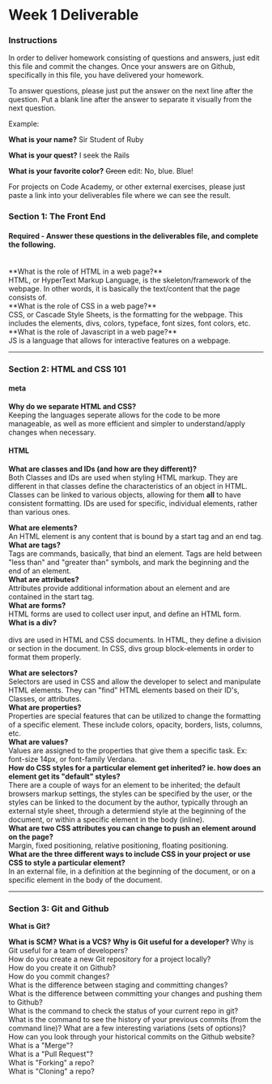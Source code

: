 # Week 1 Deliverable  

### Instructions  

In order to deliver homework consisting of questions and answers, just edit this file and commit the changes.  Once your answers are on Github, specifically in this file, you have delivered your homework.  
  
To answer questions, please just put the answer on the next line after the question.  Put a blank line after the answer to separate it visually from the next question.  

Example:  

**What is your name?**
Sir Student of Ruby

**What is your quest?**
I seek the Rails  

**What is your favorite color?**
~~Green~~ edit:  No, blue.  Blue!  

For projects on Code Academy, or other external exercises, please just paste a link into your deliverables file where we can see the result.  

### Section 1: The Front End
#### Required - Answer these questions in the deliverables file, and complete the following.
<br>
**What is the role of HTML in a web page?**<br>
  HTML, or HyperText Markup Language, is the skeleton/framework of the webpage. In other words, it is basically the text/content that the page consists of. 
<br>
**What is the role of CSS in a web page?**<br>
  CSS, or Cascade Style Sheets, is the formatting for the webpage. This includes the elements, divs, colors, typeface, font sizes, font colors, etc. 
<br>
**What is the role of Javascript in a web page?**<br>
JS is a language that allows for interactive features on a webpage.
<br>

---

### Section 2: HTML and CSS 101

#### meta
**Why do we separate HTML and CSS?**<br>
Keeping the languages seperate allows for the code to be more manageable, as well as more efficient and simpler to understand/apply changes when necessary.
<br>

#### HTML
**What are classes and IDs (and how are they different)?**<br>
Both Classes and IDs are used when styling HTML markup. They are different in that classes define the characteristics of an object in HTML. Classes can be linked to various objects, allowing for them <strong>all</strong> to have consistent formatting. IDs are used for specific, individual elements, rather than various ones. <br>

**What are elements?**<br>
An HTML element is any content that is bound by a start tag and an end tag.<br>
**What are tags?**<br>
Tags are commands, basically, that bind an element. Tags are held between "less than" and "greater than" symbols, and mark the beginning and the end of an element. <br>
**What are attributes?**<br>
Attributes provide additional information about an element and are contained in the start tag. <br>
**What are forms?**<br>
HTML forms are used to collect user input, and define an HTML form. <br>
**What is a div?**<br>  
divs are used in HTML and CSS documents. In HTML, they define a division or section in the document. In CSS, divs group block-elements in order to format them properly. <br>

**What are selectors?**<br>
Selectors are used in CSS and allow the developer to select and manipulate HTML elements. They can "find" HTML elements based on their ID's, Classes, or attributes. <br>
**What are properties?**<br>
Properties are special features that can be utilized to change the formatting of a specific element. These include colors, opacity, borders, lists, columns, etc. <br>
**What are values?**<br>
Values are assigned to the properties that give them a specific task. Ex: font-size 14px, or font-family Verdana.<br>
**How do CSS styles for a particular element get inherited? ie. how does an element get its "default" styles?**<br>
There are a couple of ways for an element to be inherited; the default browsers markup settings, the styles can be specified by the user, or the styles can be linked to the document by the author, typically through an external style sheet, through a determiend style at the beginning of the document, or within a specific element in the body (inline). <br>
**What are two CSS attributes you can change to push an element around on the page?**<br>
Margin, fixed positioning, relative positioning, floating positioning. <br>
**What are the three different ways to include CSS in your project or use CSS to style a particular element?**<br>
In an external file, in a definition at the beginning of the document, or on a specific element in the body of the document. <br>

---
### Section 3: Git and Github  
**What is Git?**

**What is SCM?**
**What is a VCS?** 
**Why is Git useful for a developer?** 
Why is Git useful for a team of developers?  
How do you create a new Git repository for a project locally?  
How do you create it on Github?  
How do you commit changes?  
What is the difference between staging and committing changes?  
What is the difference between committing your changes and pushing them to Github?  
What is the command to check the status of your current repo in git?  
What is the command to see the history of your previous commits (from the command line)?  What are a few interesting variations (sets of options)?  
How can you look through your historical commits on the Github website?  
What is a "Merge"?  
What is a "Pull Request"?  
What is "Forking" a repo?  
What is "Cloning" a repo?  
